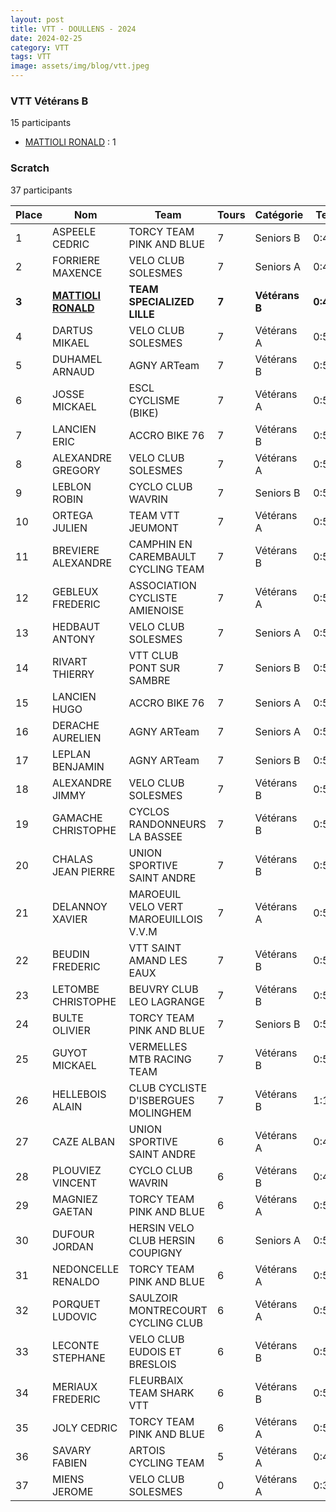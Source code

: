 ```yaml
---
layout: post
title: VTT - DOULLENS - 2024
date: 2024-02-25
category: VTT
tags: VTT
image: assets/img/blog/vtt.jpeg
---
```


### VTT Vétérans B
15 participants
- [MATTIOLI RONALD](https://teamspecializedlille.github.io/works/mattiolironald) : 1

### Scratch
37 participants

| Place | Nom | Team | Tours | Catégorie | Temps |
|---|---|---|---|---|---|
| 1 | ASPEELE CEDRIC | TORCY TEAM PINK AND BLUE | 7 | Seniors B | 0:48:31 | 
| 2 | FORRIERE MAXENCE | VELO CLUB SOLESMES | 7 | Seniors A | 0:48:48 | 
| **3** | **[MATTIOLI RONALD](https://teamspecializedlille.github.io/works/mattiolironald)** | **TEAM SPECIALIZED LILLE** | **7** | **Vétérans B** | **0:49:11** | 
| 4 | DARTUS MIKAEL | VELO CLUB SOLESMES | 7 | Vétérans A | 0:50:43 | 
| 5 | DUHAMEL ARNAUD | AGNY ARTeam | 7 | Vétérans B | 0:52:8 | 
| 6 | JOSSE MICKAEL | ESCL CYCLISME (BIKE) | 7 | Vétérans A | 0:52:20 | 
| 7 | LANCIEN ERIC | ACCRO BIKE 76 | 7 | Vétérans B | 0:52:30 | 
| 8 | ALEXANDRE GREGORY | VELO CLUB SOLESMES | 7 | Vétérans A | 0:52:59 | 
| 9 | LEBLON ROBIN | CYCLO CLUB WAVRIN | 7 | Seniors B | 0:53:3 | 
| 10 | ORTEGA JULIEN | TEAM VTT JEUMONT | 7 | Vétérans A | 0:53:6 | 
| 11 | BREVIERE ALEXANDRE | CAMPHIN EN CAREMBAULT CYCLING TEAM | 7 | Vétérans B | 0:53:29 | 
| 12 | GEBLEUX FREDERIC | ASSOCIATION CYCLISTE AMIENOISE | 7 | Vétérans A | 0:53:30 | 
| 13 | HEDBAUT ANTONY | VELO CLUB SOLESMES | 7 | Seniors A | 0:53:31 | 
| 14 | RIVART THIERRY | VTT  CLUB PONT SUR SAMBRE | 7 | Seniors B | 0:53:37 | 
| 15 | LANCIEN HUGO | ACCRO BIKE 76 | 7 | Seniors A | 0:53:50 | 
| 16 | DERACHE AURELIEN | AGNY ARTeam | 7 | Seniors A | 0:53:57 | 
| 17 | LEPLAN BENJAMIN | AGNY ARTeam | 7 | Seniors B | 0:54:22 | 
| 18 | ALEXANDRE JIMMY | VELO CLUB SOLESMES | 7 | Vétérans B | 0:54:27 | 
| 19 | GAMACHE CHRISTOPHE | CYCLOS RANDONNEURS LA BASSEE | 7 | Vétérans B | 0:54:39 | 
| 20 | CHALAS JEAN PIERRE | UNION SPORTIVE SAINT ANDRE | 7 | Vétérans B | 0:55:35 | 
| 21 | DELANNOY XAVIER | MAROEUIL VELO VERT MAROEUILLOIS V.V.M | 7 | Vétérans A | 0:56:18 | 
| 22 | BEUDIN FREDERIC | VTT SAINT AMAND LES EAUX | 7 | Vétérans B | 0:56:32 | 
| 23 | LETOMBE CHRISTOPHE | BEUVRY CLUB LEO LAGRANGE | 7 | Vétérans B | 0:56:51 | 
| 24 | BULTE OLIVIER | TORCY TEAM PINK AND BLUE | 7 | Seniors B | 0:57:44 | 
| 25 | GUYOT MICKAEL | VERMELLES MTB RACING TEAM | 7 | Vétérans B | 0:58:15 | 
| 26 | HELLEBOIS ALAIN | CLUB CYCLISTE D'ISBERGUES MOLINGHEM | 7 | Vétérans B | 1:1:1 | 
| 27 | CAZE ALBAN | UNION SPORTIVE SAINT ANDRE | 6 | Vétérans A | 0:48:38 | 
| 28 | PLOUVIEZ VINCENT | CYCLO CLUB WAVRIN | 6 | Vétérans B | 0:49:20 | 
| 29 | MAGNIEZ GAETAN | TORCY TEAM PINK AND BLUE | 6 | Vétérans A | 0:50:7 | 
| 30 | DUFOUR JORDAN | HERSIN VELO CLUB HERSIN COUPIGNY | 6 | Seniors A | 0:50:8 | 
| 31 | NEDONCELLE RENALDO | TORCY TEAM PINK AND BLUE | 6 | Vétérans A | 0:50:57 | 
| 32 | PORQUET LUDOVIC | SAULZOIR MONTRECOURT CYCLING CLUB | 6 | Vétérans A | 0:52:58 | 
| 33 | LECONTE STEPHANE | VELO CLUB EUDOIS ET BRESLOIS | 6 | Vétérans B | 0:53:56 | 
| 34 | MERIAUX FREDERIC | FLEURBAIX TEAM SHARK VTT | 6 | Vétérans B | 0:54:12 | 
| 35 | JOLY CEDRIC | TORCY TEAM PINK AND BLUE | 6 | Vétérans A | 0:58:0 | 
| 36 | SAVARY FABIEN | ARTOIS CYCLING TEAM | 5 | Vétérans A | 0:49:21 | 
| 37 | MIENS JEROME | VELO CLUB SOLESMES | 0 | Vétérans A | 0:38:53 | 
